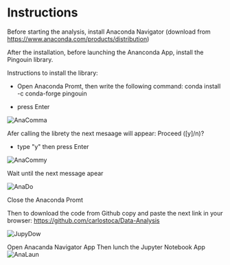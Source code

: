 # Instructions

Before starting the analysis, install Anaconda Navigator (download from https://www.anaconda.com/products/distribution)


After the installation, before launching the Ananconda App, install the Pingouin library.

Instructions to install the library:

- Open Anaconda Promt, then write the following command: conda install -c conda-forge pingouin
+ press Enter


![AnaComma](https://user-images.githubusercontent.com/32276202/202887533-e9e4e22b-1afc-4647-ad56-b37b8892b3d9.png)

Afer calling the librety the next mesaage will appear: Proceed ([y]/n)? 

- type "y" then press Enter

![AnaCommy](https://user-images.githubusercontent.com/32276202/202899825-7b3c308a-4ab4-45a8-bd89-8204131b5b65.png)

Wait until the next message apear

![AnaDo](https://user-images.githubusercontent.com/32276202/202900111-4d67213b-09d7-4280-b02a-c26d6b59bc19.png)

Close the Anaconda Promt

Then to download the code from Github copy and paste the next link in your browser: https://github.com/carlostoca/Data-Analysis

![JupyDow](https://user-images.githubusercontent.com/32276202/202901109-494cd65d-6449-4077-9c61-abf85dd6bee4.png)



Open Anacanda Navigator App
Then lunch the Jupyter Notebook App
![AnaLaun](https://user-images.githubusercontent.com/32276202/202889087-dad20d1c-7116-4ac2-9ebc-839b8c53cbdb.png)

